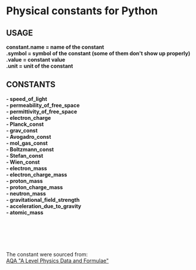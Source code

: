 
<h1>Physical constants for Python</h1>


<h2>USAGE</h2>


  <b>constant.name = name of the constant<br>
          .symbol = symbol of the constant (some of them don't show up properly)<br>
          .value = constant value<br>
          .unit = unit of the constant</b>
          

<h2>CONSTANTS</h2>

<b>
- speed_of_light<br>
- permeability_of_free_space<br>
- permittivity_of_free_space<br>
- electron_charge<br>
- Planck_const<br>
- grav_const<br>
- Avogadro_const<br>
- mol_gas_const<br>
- Boltzmann_const <br>
- Stefan_const <br>
- Wien_const <br>
- electron_mass <br>
- electron_charge_mass <br>
- proton_mass<br>
- proton_charge_mass<br>
- neutron_mass <br>
- gravitational_field_strength <br>
- acceleration_due_to_gravity <br>
- atomic_mass </b>

<br><br><br><br>


<p style="font_size:8">The constant were sourced from:<br> <a href="https://filestore.aqa.org.uk/resources/physics/AQA-7408-SDB.PDF">AQA "A Level Physics Data and Formulae"</a></p>
